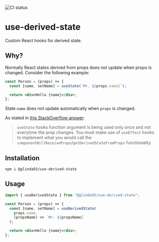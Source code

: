 ![CI status](https://github.com/glinda93/use-derived-state/actions/workflows/main.yml/badge.svg)

# use-derived-state

Custom React hooks for derived state.

## Why?

Normally React states derived from props does not update when props is changed. Consider the following example:

```jsx
const Person = (props) => {
  const [name, setName] = useState(`Mr. ${props.name}`);

  return <div>Hello {name}</div>;
};
```

State `name` does not update automatically when `props` is changed.

As stated in [this StackOverflow answer](https://stackoverflow.com/a/54626764/11792577):

> `useState` hooks function argument is being used only once and not everytime the prop changes. You must make use of `useEffect` hooks to implement what you would call the `componentWillReceiveProps`/`getDerivedStateFromProps` functionality

## Installation

```
npm i @glinda93/use-derived-state
```

## Usage

```jsx
import { useDerivedState } from "@glinda93/use-derived-state";

const Person = (props) => {
  const [name, setName] = useDerivedState(
    props.name,
    (propsName) => `Mr. ${propsName}`
  );

  return <div>Hello {name}</div>;
};
```
